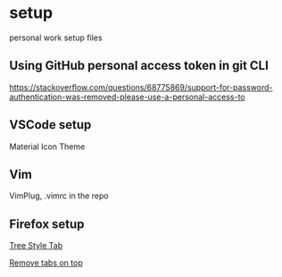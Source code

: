 # setup
personal work setup files

## Using GitHub personal access token in git CLI
https://stackoverflow.com/questions/68775869/support-for-password-authentication-was-removed-please-use-a-personal-access-to

## VSCode setup
Material Icon Theme

## Vim
VimPlug, .vimrc in the repo

## Firefox setup
[Tree Style Tab](https://addons.mozilla.org/en-US/firefox/addon/tree-style-tab/)

[Remove tabs on top](https://medium.com/@Aenon/firefox-hide-native-tabs-and-titlebar-f0b00bdbb88b)

